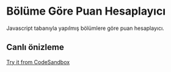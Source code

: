# Bölüme Göre Puan Hesaplayıcı
Javascript tabanıyla yapılmış bölümlere göre puan hesaplayıcı.

## Canlı önizleme
[Try it from CodeSandbox](https://9db1j9.csb.app/)
